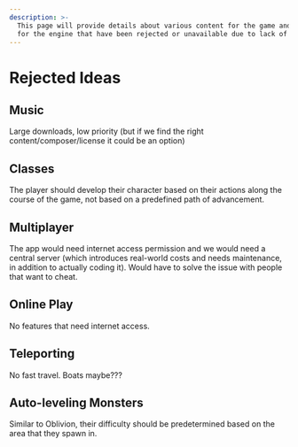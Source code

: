 ```yaml
---
description: >-
  This page will provide details about various content for the game and feature
  for the engine that have been rejected or unavailable due to lack of content.
---
```


# Rejected Ideas

## Music

Large downloads, low priority \(but if we find the right content/composer/license it could be an option\)

## Classes

The player should develop their character based on their actions along the course of the game, not based on a predefined path of advancement.

## Multiplayer

The app would need internet access permission and we would need a central server \(which introduces real-world costs and needs maintenance, in addition to actually coding it\). Would have to solve the issue with people that want to cheat.

## Online Play

No features that need internet access.

## Teleporting

No fast travel. Boats maybe???

## Auto-leveling Monsters

Similar to Oblivion, their difficulty should be predetermined based on the area that they spawn in.

